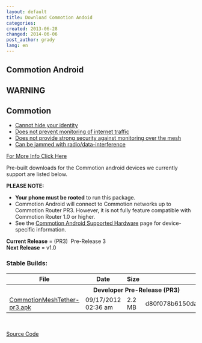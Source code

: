 ```yaml
---
layout: default
title: Download Commotion Andoid
categories:
created: 2013-06-28
changed: 2014-06-06
post_author: grady
lang: en
---
```

## Commotion Android

<div class="warning-label">
<div class="alert alert-danger">
<h2><span class="glyphicon glyphicon-alert"></span>WARNING</h2>
</div>

<div class="warning-bottom">
<h2>Commotion</h2>

<ul>
	<li><a href="http://commotionwireless.net/understanding-commotions-warning-label#anonymity">Cannot hide your identity</a></li>
	<li><a href="http://commotionwireless.net/understanding-commotions-warning-label#internet">Does not prevent monitoring of internet traffic</a></li>
	<li><a href="http://commotionwireless.net/understanding-commotions-warning-label#monitoring">Does not provide strong security against monitoring over the mesh</a></li>
	<li><a href="http://commotionwireless.net/understanding-commotions-warning-label#jamming">Can be jammed with radio/data-interference</a></li>
</ul>
<a href="/understanding-commotions-warning-label">For More Info Click Here</a></div>
</div>

<p>Pre-built downloads for the Commotion android devices we currently support are listed below.</p>

<p><strong>PLEASE NOTE:</strong>

  * <strong>Your phone must be rooted</strong> to run this package.
  * Commotion Android will connect to Commotion networks up to Commotion Router PR3. However, it is not fully feature compatible with Commotion Router 1.0 or higher.
  * See the <a href="/docs/supported-devices/#phones">Commotion Android Supported Hardware</a> page for device-specific information.

</p>

<p><strong>Current Release</strong> = (PR3)&nbsp; Pre-Release 3<br />
<strong>Next Release</strong> = v1.0</p>

<h3>Stable Builds:</h3>

<table class="files list">
	<thead>
		<tr>
			<th>File</th>
			<th>Date</th>
			<th>Size</th>
			<th>MD5</th>
		</tr>
	</thead>
	<tbody>
		<tr>
			<th colspan="4">Developer Pre-Release (PR3)</th>
		</tr>
		<tr>
			<td><a href="https://downloads.commotionwireless.net/android/commotion-android.apk" title="Commotion MeshTether for Android">CommotionMeshTether-pr3.apk</a></td>
			<td>09/17/2012 02:36 am</td>
			<td>2.2 MB</td>
			<td>d80f078b6150daa1cb4dd6e79d134eea</td>
		</tr>
	</tbody>
</table>
<p>&nbsp;</p>

<p><a class="button" href="https://github.com/opentechinstitute/commotion-android" id="android-source-btn">Source Code</a></p>
